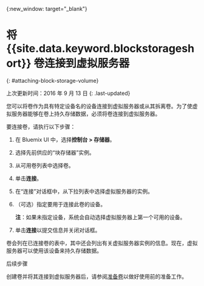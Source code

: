 
{:new_window: target="_blank"}


# 将 {{site.data.keyword.blockstorageshort}} 卷连接到虚拟服务器
{: #attaching-block-storage-volume}

上次更新时间：2016 年 9 月 13 日
{: .last-updated}

您可以将卷作为具有特定设备名的设备连接到虚拟服务器或从其拆离卷。为了使虚拟服务器能够在卷上持久存储数据，必须将卷连接到虚拟服务器。

要连接卷，请执行以下步骤：

1.  在 Bluemix UI 中，选择**控制台 > 存储器**。
2.  选择先前供应的“块存储器”实例。
3.	从可用卷列表中选择卷。
4.	单击**连接**。
5.	在“连接”对话框中，从下拉列表中选择虚拟服务器的实例。
6.	（可选）指定要用于连接此卷的设备。 
    
    **注**：如果未指定设备，系统会自动选择虚拟服务器上第一个可用的设备。

7.	单击**连接**以提交信息并关闭对话框。

卷会列在已连接卷的表中，其中还会列出有关虚拟服务器实例的信息。现在，虚拟服务器可以使用该设备来持久存储数据。 

后续步骤

创建卷并将其连接到虚拟服务器后，请参阅[准备卷](../BlockStorage/blockstorage_preparingvolume.html)以做好使用前的准备工作。
